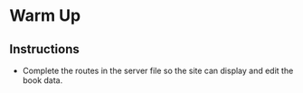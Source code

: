 # Warm Up

## Instructions

* Complete the routes in the server file so the site can display and edit the book data. 